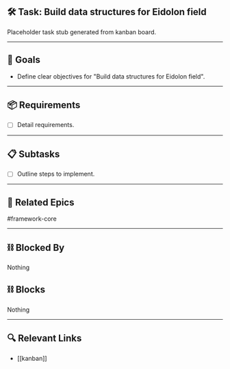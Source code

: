 ## 🛠️ Task: Build data structures for Eidolon field

Placeholder task stub generated from kanban board.

---

## 🎯 Goals

- Define clear objectives for "Build data structures for Eidolon field".

---

## 📦 Requirements

- [ ] Detail requirements.

---

## 📋 Subtasks

- [ ] Outline steps to implement.

---

## 🔗 Related Epics

#framework-core

---

## ⛓️ Blocked By

Nothing

## ⛓️ Blocks

Nothing

---

## 🔍 Relevant Links

- [[kanban]]
